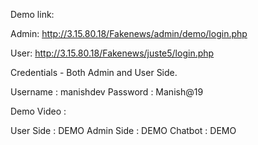 Demo link:

Admin:  http://3.15.80.18/Fakenews/admin/demo/login.php

User: http://3.15.80.18/Fakenews/juste5/login.php

Credentials -  Both Admin and User Side.

Username : manishdev
Password : Manish@19

Demo Video : 

User Side : DEMO
Admin Side : DEMO
Chatbot : DEMO
